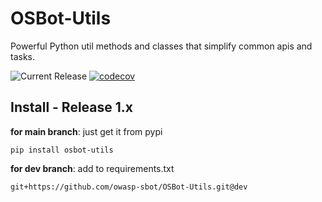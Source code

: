 # OSBot-Utils

Powerful Python util methods and classes that simplify common apis and tasks.

![Current Release](https://img.shields.io/badge/release-v1.17.21-blue)
[![codecov](https://codecov.io/gh/owasp-sbot/OSBot-Utils/graph/badge.svg?token=GNVW0COX1N)](https://codecov.io/gh/owasp-sbot/OSBot-Utils)



## Install - Release 1.x

**for main branch**: just get it from pypi

```
pip install osbot-utils
```

**for dev branch**: add to requirements.txt

```
git+https://github.com/owasp-sbot/OSBot-Utils.git@dev
```
